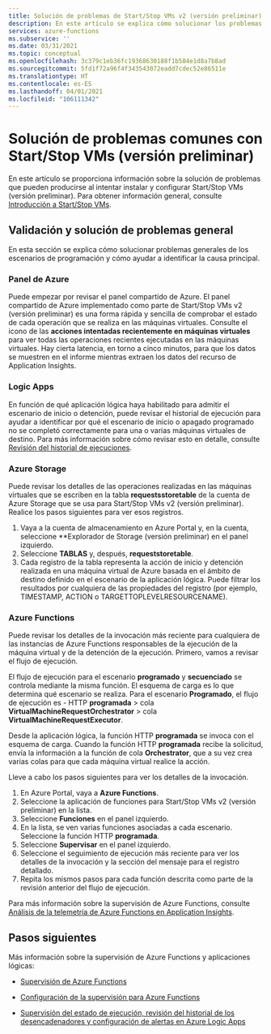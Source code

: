 ```yaml
---
title: Solución de problemas de Start/Stop VMs v2 (versión preliminar)
description: En este artículo se explica cómo solucionar los problemas encontrados con la función Start/Stop VMs (versión preliminar) para las máquinas virtuales de Azure.
services: azure-functions
ms.subservice: ''
ms.date: 03/31/2021
ms.topic: conceptual
ms.openlocfilehash: 3c379c1eb36fc19368630188f1b584e1d8a7b8ad
ms.sourcegitcommit: 5fd1f72a96f4f343543072eadd7cdec52e86511e
ms.translationtype: HT
ms.contentlocale: es-ES
ms.lasthandoff: 04/01/2021
ms.locfileid: "106111342"
---
```

# <a name="troubleshoot-common-issues-with-startstop-vms-preview"></a>Solución de problemas comunes con Start/Stop VMs (versión preliminar)

En este artículo se proporciona información sobre la solución de problemas que pueden producirse al intentar instalar y configurar Start/Stop VMs (versión preliminar). Para obtener información general, consulte [Introducción a Start/Stop VMs](overview.md).

## <a name="general-validation-and-troubleshooting"></a>Validación y solución de problemas general

En esta sección se explica cómo solucionar problemas generales de los escenarios de programación y cómo ayudar a identificar la causa principal.

### <a name="azure-dashboard"></a>Panel de Azure

Puede empezar por revisar el panel compartido de Azure. El panel compartido de Azure implementado como parte de Start/Stop VMs v2 (versión preliminar) es una forma rápida y sencilla de comprobar el estado de cada operación que se realiza en las máquinas virtuales. Consulte el icono de las **acciones intentadas recientemente en máquinas virtuales** para ver todas las operaciones recientes ejecutadas en las máquinas virtuales. Hay cierta latencia, en torno a cinco minutos, para que los datos se muestren en el informe mientras extraen los datos del recurso de Application Insights.

### <a name="logic-apps"></a>Logic Apps

En función de qué aplicación lógica haya habilitado para admitir el escenario de inicio o detención, puede revisar el historial de ejecución para ayudar a identificar por qué el escenario de inicio o apagado programado no se completó correctamente para una o varias máquinas virtuales de destino. Para más información sobre cómo revisar esto en detalle, consulte [Revisión del historial de ejecuciones](../../logic-apps/monitor-logic-apps.md#review-runs-history).

### <a name="azure-storage"></a>Azure Storage

Puede revisar los detalles de las operaciones realizadas en las máquinas virtuales que se escriben en la tabla **requestsstoretable** de la cuenta de Azure Storage que se usa para Start/Stop VMs v2 (versión preliminar). Realice los pasos siguientes para ver esos registros.

1. Vaya a la cuenta de almacenamiento en Azure Portal y, en la cuenta, seleccione **Explorador de Storage (versión preliminar) en el panel izquierdo.
1. Seleccione **TABLAS** y, después, **requeststoretable**.
1. Cada registro de la tabla representa la acción de inicio y detención realizada en una máquina virtual de Azure basada en el ámbito de destino definido en el escenario de la aplicación lógica. Puede filtrar los resultados por cualquiera de las propiedades del registro (por ejemplo, TIMESTAMP, ACTION o TARGETTOPLEVELRESOURCENAME).

### <a name="azure-functions"></a>Azure Functions

Puede revisar los detalles de la invocación más reciente para cualquiera de las instancias de Azure Functions responsables de la ejecución de la máquina virtual y de la detención de la ejecución. Primero, vamos a revisar el flujo de ejecución.

El flujo de ejecución para el escenario **programado** y **secuenciado** se controla mediante la misma función. El esquema de carga es lo que determina qué escenario se realiza. Para el escenario **Programado**, el flujo de ejecución es - HTTP **programada** > cola **VirtualMachineRequestOrchestrator** > cola **VirtualMachineRequestExecutor**.

Desde la aplicación lógica, la función HTTP **programada** se invoca con el esquema de carga. Cuando la función HTTP **programada** recibe la solicitud, envía la información a la función de cola **Orchestrator**, que a su vez crea varias colas para que cada máquina virtual realice la acción.

Lleve a cabo los pasos siguientes para ver los detalles de la invocación.

1. En Azure Portal, vaya a **Azure Functions**.
1. Seleccione la aplicación de funciones para Start/Stop VMs v2 (versión preliminar) en la lista.
1. Seleccione **Funciones** en el panel izquierdo.
1. En la lista, se ven varias funciones asociadas a cada escenario. Seleccione la función HTTP **programada**.
1. Seleccione **Supervisar** en el panel izquierdo.
1. Seleccione el seguimiento de ejecución más reciente para ver los detalles de la invocación y la sección del mensaje para el registro detallado.
1. Repita los mismos pasos para cada función descrita como parte de la revisión anterior del flujo de ejecución.

Para más información sobre la supervisión de Azure Functions, consulte [Análisis de la telemetría de Azure Functions en Application Insights](../../azure-functions/analyze-telemetry-data.md).

## <a name="next-steps"></a>Pasos siguientes

Más información sobre la supervisión de Azure Functions y aplicaciones lógicas:

* [Supervisión de Azure Functions](../../azure-functions/functions-monitoring.md)

* [Configuración de la supervisión para Azure Functions](../../azure-functions/configure-monitoring.md)

* [Supervisión del estado de ejecución, revisión del historial de los desencadenadores y configuración de alertas en Azure Logic Apps](../../logic-apps/monitor-logic-apps.md)